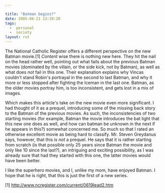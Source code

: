 ```yaml
---

title: "Batman begins?"
date: 2005-06-21 13:39:20
tags:
  -  personal
  -  society
layout: rut
---
```


<p>The National Catholic Register offers a different perspective on the new Batman movie.[1]  <em>Content</em> wise there is nothing new here.  They hit the nail on the head rather well, pointing out what fails about the previous Batman movies (dominated by the villain, or the side kick, not by Batman), as well as what does <em>not</em> fail in this one.  Their explanation explains why Vincas couldn't stand Robin's portrayal in the second to last Batman, and why it more or less stopped after fighting the Iceman in the last one.  Batman, as the older movies portray him, is too inconsistent, and gets lost in a mix of images.</p>

<p>Which makes this article's take on the new movie even more significant.  I had thought of it as a prequel, introducing some of the missing back story to the Batman of the previous movies.  As such, the inconsistencies of two starting movies (for example, Batman the movie introduces the bat light that this new one does as well, and how can batman be unknown in the next if he appears in this?) somewhat concerned me.  So much so that I rated an otherwise excellent movie as being hard to classify.  Mr. Steven Greydanus says, however, that this is <em>not</em> a prequel.  He says that it is rather starting from scratch (is that possible only 25 years since Batman the movie and only like 10 since the last?), an intriguing and exciting possibility, as I was already sure that had they started with this one, the latter movies would have been better.</p>

<p>I like the superhero movies, and I, unlike my mom, have enjoyed Batman.  I hope that he is right, that this is just the first of a new series.</p>

[1] http://www.ncregister.com/current/0619lead2.htm


